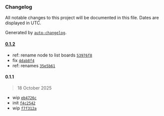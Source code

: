 ### Changelog

All notable changes to this project will be documented in this file. Dates are displayed in UTC.

Generated by [`auto-changelog`](https://github.com/CookPete/auto-changelog).

#### [0.1.2](https://github.com/LeonMueller-OneAndOnly/n8n-nodes-flowoffice/compare/0.1.1...0.1.2)

- ref: rename node to list boards [`53976f8`](https://github.com/LeonMueller-OneAndOnly/n8n-nodes-flowoffice/commit/53976f8e625b00235d8d563edb1d9ad4f5fc3acc)
- fix [`4dab8f4`](https://github.com/LeonMueller-OneAndOnly/n8n-nodes-flowoffice/commit/4dab8f403867ebe192145e7fd671eb3bfc3f4978)
- ref: renames [`35e5b61`](https://github.com/LeonMueller-OneAndOnly/n8n-nodes-flowoffice/commit/35e5b6117e80e8ee8eef5843d887103a532d3255)

#### 0.1.1

> 18 October 2025

- wip [`eb4726c`](https://github.com/LeonMueller-OneAndOnly/n8n-nodes-flowoffice/commit/eb4726c02d71f091723c62c82483f5813785c951)
- init [`f4c2542`](https://github.com/LeonMueller-OneAndOnly/n8n-nodes-flowoffice/commit/f4c2542ea4dd6db5a22d47ca64a401fce205f163)
- wip [`f7f312a`](https://github.com/LeonMueller-OneAndOnly/n8n-nodes-flowoffice/commit/f7f312ae2ff9c4700bc2169ef07711c10dc15d69)
